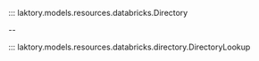 ::: laktory.models.resources.databricks.Directory

--

::: laktory.models.resources.databricks.directory.DirectoryLookup